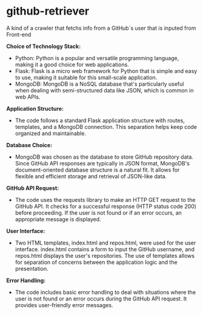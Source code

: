 # github-retriever
A kind of a crawler that fetchs info from a GitHub`s user that is inputed from Front-end

**Choice of Technology Stack:**
* Python: Python is a popular and versatile programming language, making it a good choice for web applications.
* Flask: Flask is a micro web framework for Python that is simple and easy to use, making it suitable for this small-scale application.
* MongoDB: MongoDB is a NoSQL database that's particularly useful when dealing with semi-structured data like JSON, which is common in web APIs.

**Application Structure:**
* The code follows a standard Flask application structure with routes, templates, and a MongoDB connection. This separation helps keep code organized and maintainable.

**Database Choice:**
* MongoDB was chosen as the database to store GitHub repository data. Since GitHub API responses are typically in JSON format, MongoDB's document-oriented database structure is a natural fit. It allows for flexible and efficient storage and retrieval of JSON-like data.

**GitHub API Request:**
* The code uses the requests library to make an HTTP GET request to the GitHub API. It checks for a successful response (HTTP status code 200) before proceeding. If the user is not found or if an error occurs, an appropriate message is displayed.

**User Interface:**
* Two HTML templates, index.html and repos.html, were used for the user interface. index.html contains a form to input the GitHub username, and repos.html displays the user's repositories. The use of templates allows for separation of concerns between the application logic and the presentation.

**Error Handling:**
* The code includes basic error handling to deal with situations where the user is not found or an error occurs during the GitHub API request. It provides user-friendly error messages.
